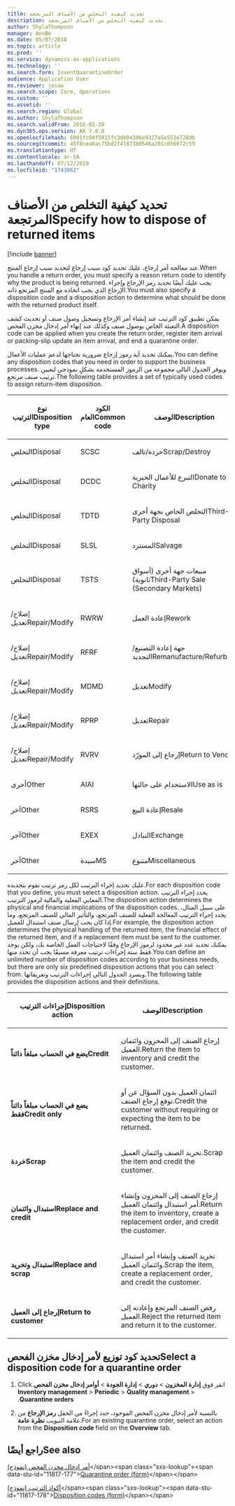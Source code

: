 ```yaml
---
title: تحديد كيفية التخلص من الأصناف المرتجعة
description: تحديد كيفية التخلص من الأصناف المرتجعة.
author: ShylaThompson
manager: AnnBe
ms.date: 05/07/2018
ms.topic: article
ms.prod: ''
ms.service: dynamics-ax-applications
ms.technology: ''
ms.search.form: InventQuarantineOrder
audience: Application User
ms.reviewer: josaw
ms.search.scope: Core, Operations
ms.custom: ''
ms.assetid: ''
ms.search.region: Global
ms.author: ShylaThompson
ms.search.validFrom: 2016-02-28
ms.dyn365.ops.version: AX 7.0.0
ms.openlocfilehash: 6991fc04f5015fc3d604306e9327a5e551e728db
ms.sourcegitcommit: 45f8cea6ac75bd2f4187380546a201c056072c59
ms.translationtype: HT
ms.contentlocale: ar-SA
ms.lasthandoff: 07/12/2019
ms.locfileid: "1743062"
---
```

# <a name="specify-how-to-dispose-of-returned-items"></a><span data-ttu-id="11817-103">تحديد كيفية التخلص من الأصناف المرتجعة</span><span class="sxs-lookup"><span data-stu-id="11817-103">Specify how to dispose of returned items</span></span> 

[!include [banner](../includes/banner.md)]


<span data-ttu-id="11817-104">عند معالجة أمر إرجاع، عليك تحديد كود سبب إرجاع لتحديد سبب إرجاع المنتج.</span><span class="sxs-lookup"><span data-stu-id="11817-104">When you handle a return order, you must specify a reason return code to identify why the product is being returned.</span></span> <span data-ttu-id="11817-105">يجب عليك أيضًا تحديد رمز الإرجاع وإجراء الإرجاع الذي يجب اتخاذه مع المنتج المرتجع ذاته.</span><span class="sxs-lookup"><span data-stu-id="11817-105">You must also specify a disposition code and a disposition action to determine what should be done with the returned product itself.</span></span>

<span data-ttu-id="11817-106">يمكن تطبيق كود الترتيب عند إنشاء أمر الإرجاع وتسجيل وصول صنف أو تحديث كشف التعبئة الخاص بوصول صنف وكذلك عند إنهاء أمر إدخال مخزن الفحص.</span><span class="sxs-lookup"><span data-stu-id="11817-106">A disposition code can be applied when you create the return order, register item arrival or packing-slip update an item arrival, and end a quarantine order.</span></span>

<span data-ttu-id="11817-107">يمكنك تحديد أية رموز إرجاع ضرورية تحتاجها لدعم عمليات الأعمال.</span><span class="sxs-lookup"><span data-stu-id="11817-107">You can define any disposition codes that you need in order to support the business processes.</span></span> <span data-ttu-id="11817-108">ويوفر الجدول التالي مجموعة من الرموز المستخدمة بشكلٍ نموذجي لتعيين ترتيب صنف مرتجع.</span><span class="sxs-lookup"><span data-stu-id="11817-108">The following table provides a set of typically used codes to assign return-item disposition.</span></span>

<table>
<colgroup>
<col style="width: 33%" />
<col style="width: 33%" />
<col style="width: 33%" />
</colgroup>
<thead>
<tr class="header">
<th><p><span data-ttu-id="11817-109">نوع الترتيب</span><span class="sxs-lookup"><span data-stu-id="11817-109">Disposition type</span></span></p></th>
<th><p><span data-ttu-id="11817-110">الكود العام</span><span class="sxs-lookup"><span data-stu-id="11817-110">Common code</span></span></p></th>
<th><p><span data-ttu-id="11817-111">‏‏الوصف</span><span class="sxs-lookup"><span data-stu-id="11817-111">Description</span></span></p></th>
</tr>
</thead>
<tbody>
<tr class="odd">
<td><p><span data-ttu-id="11817-112">التخلص</span><span class="sxs-lookup"><span data-stu-id="11817-112">Disposal</span></span></p></td>
<td><p><span data-ttu-id="11817-113">SC</span><span class="sxs-lookup"><span data-stu-id="11817-113">SC</span></span></p></td>
<td><p><span data-ttu-id="11817-114">خردة/تالف</span><span class="sxs-lookup"><span data-stu-id="11817-114">Scrap/Destroy</span></span></p></td>
</tr>
<tr class="even">
<td><p><span data-ttu-id="11817-115">التخلص</span><span class="sxs-lookup"><span data-stu-id="11817-115">Disposal</span></span></p></td>
<td><p><span data-ttu-id="11817-116">DC</span><span class="sxs-lookup"><span data-stu-id="11817-116">DC</span></span></p></td>
<td><p><span data-ttu-id="11817-117">التبرع للأعمال الخيرية</span><span class="sxs-lookup"><span data-stu-id="11817-117">Donate to Charity</span></span></p></td>
</tr>
<tr class="odd">
<td><p><span data-ttu-id="11817-118">التخلص</span><span class="sxs-lookup"><span data-stu-id="11817-118">Disposal</span></span></p></td>
<td><p><span data-ttu-id="11817-119">TD</span><span class="sxs-lookup"><span data-stu-id="11817-119">TD</span></span></p></td>
<td><p><span data-ttu-id="11817-120">التخلص الخاص بجهة أخرى</span><span class="sxs-lookup"><span data-stu-id="11817-120">Third-Party Disposal</span></span></p></td>
</tr>
<tr class="even">
<td><p><span data-ttu-id="11817-121">التخلص</span><span class="sxs-lookup"><span data-stu-id="11817-121">Disposal</span></span></p></td>
<td><p><span data-ttu-id="11817-122">SL</span><span class="sxs-lookup"><span data-stu-id="11817-122">SL</span></span></p></td>
<td><p><span data-ttu-id="11817-123">المسترد</span><span class="sxs-lookup"><span data-stu-id="11817-123">Salvage</span></span></p></td>
</tr>
<tr class="odd">
<td><p><span data-ttu-id="11817-124">التخلص</span><span class="sxs-lookup"><span data-stu-id="11817-124">Disposal</span></span></p></td>
<td><p><span data-ttu-id="11817-125">TS</span><span class="sxs-lookup"><span data-stu-id="11817-125">TS</span></span></p></td>
<td><p><span data-ttu-id="11817-126">مبيعات جهة أخرى (أسواق ثانوية)</span><span class="sxs-lookup"><span data-stu-id="11817-126">Third-Party Sale (Secondary Markets)</span></span></p></td>
</tr>
<tr class="even">
<td><p><span data-ttu-id="11817-127">إصلاح/تعديل</span><span class="sxs-lookup"><span data-stu-id="11817-127">Repair/Modify</span></span></p></td>
<td><p><span data-ttu-id="11817-128">RW</span><span class="sxs-lookup"><span data-stu-id="11817-128">RW</span></span></p></td>
<td><p><span data-ttu-id="11817-129">إعادة العمل</span><span class="sxs-lookup"><span data-stu-id="11817-129">Rework</span></span></p></td>
</tr>
<tr class="odd">
<td><p><span data-ttu-id="11817-130">إصلاح/تعديل</span><span class="sxs-lookup"><span data-stu-id="11817-130">Repair/Modify</span></span></p></td>
<td><p><span data-ttu-id="11817-131">RF</span><span class="sxs-lookup"><span data-stu-id="11817-131">RF</span></span></p></td>
<td><p><span data-ttu-id="11817-132">جهة إعادة التصنيع/التجديد</span><span class="sxs-lookup"><span data-stu-id="11817-132">Remanufacture/Refurbish</span></span></p></td>
</tr>
<tr class="even">
<td><p><span data-ttu-id="11817-133">إصلاح/تعديل</span><span class="sxs-lookup"><span data-stu-id="11817-133">Repair/Modify</span></span></p></td>
<td><p><span data-ttu-id="11817-134">MD</span><span class="sxs-lookup"><span data-stu-id="11817-134">MD</span></span></p></td>
<td><p><span data-ttu-id="11817-135">تعديل</span><span class="sxs-lookup"><span data-stu-id="11817-135">Modify</span></span></p></td>
</tr>
<tr class="odd">
<td><p><span data-ttu-id="11817-136">إصلاح/تعديل</span><span class="sxs-lookup"><span data-stu-id="11817-136">Repair/Modify</span></span></p></td>
<td><p><span data-ttu-id="11817-137">RP</span><span class="sxs-lookup"><span data-stu-id="11817-137">RP</span></span></p></td>
<td><p><span data-ttu-id="11817-138">تعديل</span><span class="sxs-lookup"><span data-stu-id="11817-138">Repair</span></span></p></td>
</tr>
<tr class="even">
<td><p><span data-ttu-id="11817-139">إصلاح/تعديل</span><span class="sxs-lookup"><span data-stu-id="11817-139">Repair/Modify</span></span></p></td>
<td><p><span data-ttu-id="11817-140">RV</span><span class="sxs-lookup"><span data-stu-id="11817-140">RV</span></span></p></td>
<td><p><span data-ttu-id="11817-141">إرجاع إلى المورّد</span><span class="sxs-lookup"><span data-stu-id="11817-141">Return to Vendor</span></span></p></td>
</tr>
<tr class="odd">
<td><p><span data-ttu-id="11817-142">أخرى</span><span class="sxs-lookup"><span data-stu-id="11817-142">Other</span></span></p></td>
<td><p><span data-ttu-id="11817-143">AI</span><span class="sxs-lookup"><span data-stu-id="11817-143">AI</span></span></p></td>
<td><p><span data-ttu-id="11817-144">الاستخدام على حالتها</span><span class="sxs-lookup"><span data-stu-id="11817-144">Use as is</span></span></p></td>
</tr>
<tr class="even">
<td><p><span data-ttu-id="11817-145">آخر</span><span class="sxs-lookup"><span data-stu-id="11817-145">Other</span></span></p></td>
<td><p><span data-ttu-id="11817-146">RS</span><span class="sxs-lookup"><span data-stu-id="11817-146">RS</span></span></p></td>
<td><p><span data-ttu-id="11817-147">إعادة البيع</span><span class="sxs-lookup"><span data-stu-id="11817-147">Resale</span></span></p></td>
</tr>
<tr class="odd">
<td><p><span data-ttu-id="11817-148">آخر</span><span class="sxs-lookup"><span data-stu-id="11817-148">Other</span></span></p></td>
<td><p><span data-ttu-id="11817-149">EX</span><span class="sxs-lookup"><span data-stu-id="11817-149">EX</span></span></p></td>
<td><p><span data-ttu-id="11817-150">التبادل</span><span class="sxs-lookup"><span data-stu-id="11817-150">Exchange</span></span></p></td>
</tr>
<tr class="even">
<td><p><span data-ttu-id="11817-151">آخر</span><span class="sxs-lookup"><span data-stu-id="11817-151">Other</span></span></p></td>
<td><p><span data-ttu-id="11817-152">سيدة</span><span class="sxs-lookup"><span data-stu-id="11817-152">MS</span></span></p></td>
<td><p><span data-ttu-id="11817-153">متنوع</span><span class="sxs-lookup"><span data-stu-id="11817-153">Miscellaneous</span></span></p></td>
</tr>
</tbody>
</table>


<span data-ttu-id="11817-154">عليك تحديد إجراء الترتيب لكل رمز ترتيب تقوم بتحديده.</span><span class="sxs-lookup"><span data-stu-id="11817-154">For each disposition code that you define, you must select a disposition action.</span></span> <span data-ttu-id="11817-155">يحدد إجراء الترتيب المعاني الفعلية والمالية لرموز الترتيب.</span><span class="sxs-lookup"><span data-stu-id="11817-155">The disposition action determines the physical and financial implications of the disposition codes.</span></span> <span data-ttu-id="11817-156">على سبيل المثال، يحدد إجراء الترتيب المعالجة الفعلية للصنف المرتجع، والتأثير المالي للصنف المرتجع، وما إذا كان يجب إرسال صنف استبدال للعميل.</span><span class="sxs-lookup"><span data-stu-id="11817-156">For example, the disposition action determines the physical handling of the returned item, the financial effect of the returned item, and if a replacement item must be sent to the customer.</span></span> <span data-ttu-id="11817-157">يمكنك تحديد عدد غير محدود لرموز الإرجاع وفقًا لاحتياجات العمل الخاصة بك، ولكن يوجد فقط ستة إجراءات ترتيب معرفة مسبقًا يجب أن تحدد منها.</span><span class="sxs-lookup"><span data-stu-id="11817-157">You can define an unlimited number of disposition codes according to your business needs, but there are only six predefined disposition actions that you can select from.</span></span> <span data-ttu-id="11817-158">ويسرد الجدول التالي إجراءات الترتيب وتعريفاتها.</span><span class="sxs-lookup"><span data-stu-id="11817-158">The following table provides the disposition actions and their definitions.</span></span>

<table>
<colgroup>
<col style="width: 50%" />
<col style="width: 50%" />
</colgroup>
<thead>
<tr class="header">
<th><p><span data-ttu-id="11817-159">إجراءات الترتيب</span><span class="sxs-lookup"><span data-stu-id="11817-159">Disposition action</span></span></p></th>
<th><p><span data-ttu-id="11817-160">الوصف</span><span class="sxs-lookup"><span data-stu-id="11817-160">Description</span></span></p></th>
</tr>
</thead>
<tbody>
<tr class="odd">
<td><p><span data-ttu-id="11817-161"><strong>يضع في الحساب مبلغاً دائناً</strong></span><span class="sxs-lookup"><span data-stu-id="11817-161"><strong>Credit</strong></span></span></p></td>
<td><p><span data-ttu-id="11817-162">إرجاع الصنف إلى المخزون وائتمان العميل.</span><span class="sxs-lookup"><span data-stu-id="11817-162">Return the item to inventory and credit the customer.</span></span></p></td>
</tr>
<tr class="even">
<td><p><span data-ttu-id="11817-163"><strong>يضع في الحساب مبلغاً دائناً فقط</strong></span><span class="sxs-lookup"><span data-stu-id="11817-163"><strong>Credit only</strong></span></span></p></td>
<td><p><span data-ttu-id="11817-164">ائتمان العميل بدون السؤال عن أو توقع إرجاع الصنف.</span><span class="sxs-lookup"><span data-stu-id="11817-164">Credit the customer without requiring or expecting the item to be returned.</span></span></p></td>
</tr>
<tr class="odd">
<td><p><span data-ttu-id="11817-165"><strong>خردة</strong></span><span class="sxs-lookup"><span data-stu-id="11817-165"><strong>Scrap</strong></span></span></p></td>
<td><p><span data-ttu-id="11817-166">تخريد الصنف وائتمان العميل.</span><span class="sxs-lookup"><span data-stu-id="11817-166">Scrap the item and credit the customer.</span></span></p></td>
</tr>
<tr class="even">
<td><p><span data-ttu-id="11817-167"><strong>استبدال وائتمان</strong></span><span class="sxs-lookup"><span data-stu-id="11817-167"><strong>Replace and credit</strong></span></span></p></td>
<td><p><span data-ttu-id="11817-168">إرجاع الصنف إلى المخزون وإنشاء أمر استبدال وائتمان العميل.</span><span class="sxs-lookup"><span data-stu-id="11817-168">Return the item to inventory, create a replacement order, and credit the customer.</span></span></p></td>
</tr>
<tr class="odd">
<td><p><span data-ttu-id="11817-169"><strong>استبدال وتخريد</strong></span><span class="sxs-lookup"><span data-stu-id="11817-169"><strong>Replace and scrap</strong></span></span></p></td>
<td><p><span data-ttu-id="11817-170">تخريد الصنف وإنشاء أمر استبدال وائتمان العميل.</span><span class="sxs-lookup"><span data-stu-id="11817-170">Scrap the item, create a replacement order, and credit the customer.</span></span></p></td>
</tr>
<tr class="even">
<td><p><span data-ttu-id="11817-171"><strong>إرجاع إلى العميل</strong></span><span class="sxs-lookup"><span data-stu-id="11817-171"><strong>Return to customer</strong></span></span></p></td>
<td><p><span data-ttu-id="11817-172">رفض الصنف المرتجع وإعادته إلى العميل.</span><span class="sxs-lookup"><span data-stu-id="11817-172">Reject the returned item and return it to the customer.</span></span></p></td>
</tr>
</tbody>
</table>


## <a name="select-a-disposition-code-for-a-quarantine-order"></a><span data-ttu-id="11817-173">تحديد كود توزيع لأمر إدخال مخزن الفحص</span><span class="sxs-lookup"><span data-stu-id="11817-173">Select a disposition code for a quarantine order</span></span>

1.  <span data-ttu-id="11817-174">‏‫انقر فوق **‏‫إدارة المخزون‬** \> **دوري** \> **إدارة الجودة** \>‏‫ **أوامر إدخال مخزن الفحص**.</span><span class="sxs-lookup"><span data-stu-id="11817-174">Click **Inventory management** \> **Periodic** \> **Quality management** \> **Quarantine orders**.</span></span>

2.  <span data-ttu-id="11817-175">بالنسبة لأمر إدخال مخزن الفحص الموجود، حدد إجراءً من الحقل **رمز الإرجاع** من علامة التبويب **نظرة عامة**.</span><span class="sxs-lookup"><span data-stu-id="11817-175">For an existing quarantine order, select an action from the **Disposition code** field on the **Overview** tab.</span></span>



## <a name="see-also"></a><span data-ttu-id="11817-176">راجع أيضًا</span><span class="sxs-lookup"><span data-stu-id="11817-176">See also</span></span>

<span data-ttu-id="11817-177">[أمر إدخال مخزن الفحص (نموذج)](https://technet.microsoft.com/library/aa554073(v=ax.60))</span><span class="sxs-lookup"><span data-stu-id="11817-177">[Quarantine order (form)](https://technet.microsoft.com/library/aa554073(v=ax.60))</span></span>

<span data-ttu-id="11817-178">[أكواد الترتيب (نموذج)](https://technet.microsoft.com/library/hh597113\(v=ax.60\))</span><span class="sxs-lookup"><span data-stu-id="11817-178">[Disposition codes (form)](https://technet.microsoft.com/library/hh597113\(v=ax.60\))</span></span>

  



